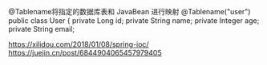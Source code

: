 @Tablename将指定的数据库表和 JavaBean 进行映射
@Tablename("user")
public class User {
private Long id;
private String name;
private Integer age;
private String email;


https://xilidou.com/2018/01/08/spring-ioc/
https://juejin.cn/post/6844904065457979405